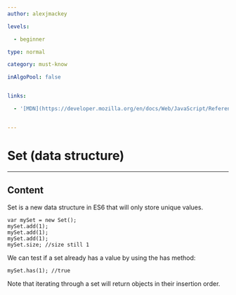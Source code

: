 ```yaml
---
author: alexjmackey

levels:

  - beginner

type: normal

category: must-know

inAlgoPool: false


links:

  - '[MDN](https://developer.mozilla.org/en/docs/Web/JavaScript/Reference/Global_Objects/Set){website}'


---
```


# Set (data structure)

---
## Content

Set is a new data structure in ES6 that will only store unique values.
 
```
var mySet = new Set();
mySet.add(1);
mySet.add(1);
mySet.add(1);
mySet.size; //size still 1
```

We can test if a set already has a value by using the has method:

```
mySet.has(1); //true
```

Note that iterating through a set will return objects in their insertion order.

